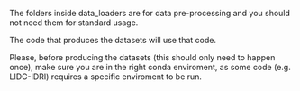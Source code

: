The folders inside data_loaders are for data pre-processing and you should not need them for standard usage. 

The code that produces the datasets will use that code. 

Please, before producing the datasets (this should only need to happen once), make sure you are in the right conda enviroment, as some code
(e.g. LIDC-IDRI) requires a specific enviroment to be run. 